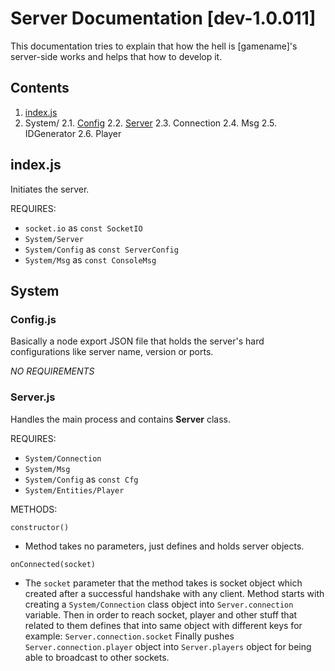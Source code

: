# Server Documentation [dev-1.0.011]
This documentation tries to explain that how the hell is [gamename]'s server-side works and helps that how to develop it.
## Contents

1. [index.js](#indexjs)
2. System/
2.1. [Config](#configjs)
2.2. [Server](serverjs)
2.3. Connection
2.4. Msg
2.5. IDGenerator
2.6. Player



## index.js
Initiates the server.

REQUIRES:

 - `socket.io` as `const SocketIO`
 - `System/Server`
 - `System/Config` as `const ServerConfig`
 - `System/Msg` as `const ConsoleMsg`

## System
### Config.js
Basically a node export JSON file that holds the server's hard configurations like server name, version or ports.

*NO REQUIREMENTS*

### Server.js
Handles the main process and contains **Server** class.

REQUIRES:

- `System/Connection` 
- `System/Msg` 
- `System/Config` as `const Cfg`
- `System/Entities/Player` 

METHODS:

`constructor()`
- Method takes no parameters, just defines and holds server objects.

`onConnected(socket)`
- The `socket` parameter that the method takes is socket object which created after a successful handshake with any client. 
Method starts with creating a `System/Connection` class object into `Server.connection` variable. Then in order to reach socket, player and other stuff that related to them defines that into same object with different keys for example: `Server.connection.socket`
Finally pushes `Server.connection.player` object into `Server.players` object for being able to broadcast to other sockets.
